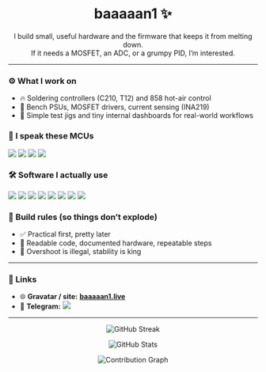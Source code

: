 <h1 align="center">baaaaan1 ✨</h1>
<p align="center">I build small, useful hardware and the firmware that keeps it from melting down. <br/>If it needs a MOSFET, an ADC, or a grumpy PID, I’m interested.</p>

---

### ⚙️ What I work on
- 🔥 Soldering controllers (C210, T12) and 858 hot-air control
- 🔌 Bench PSUs, MOSFET drivers, current sensing (INA219)
- 🧪 Simple test jigs and tiny internal dashboards for real-world workflows

### 🧠 I speak these MCUs
<p>
  <img src="https://img.shields.io/badge/Arduino-00979D?logo=arduino&logoColor=white&labelColor=555" />
  <img src="https://img.shields.io/badge/STM32-03234B?logo=stmicroelectronics&logoColor=white&labelColor=555" />
  <img src="https://img.shields.io/badge/ESP32-000000?logo=espressif&logoColor=white&labelColor=555" />
  <img src="https://img.shields.io/badge/ESP8266-000000?logo=espressif&logoColor=white&labelColor=555" />
</p>

### 🛠️ Software I actually use
<p>
  <img src="https://img.shields.io/badge/PlatformIO-F5822A?logo=platformio&logoColor=white&labelColor=555" />
  <img src="https://img.shields.io/badge/Arduino%20IDE-00979D?logo=arduino&logoColor=white&labelColor=555" />
  <img src="https://img.shields.io/badge/Proteus-2F4892?labelColor=555" />
  <img src="https://img.shields.io/badge/Eagle%20PCB-CC0000?logo=autodesk&logoColor=white&labelColor=555" />
  <img src="https://img.shields.io/badge/DipTrace-1C7C54?labelColor=555" />
  <img src="https://img.shields.io/badge/LightBurn-E84D4F?labelColor=555" />
  <img src="https://img.shields.io/badge/Vectric%20Aspire-4B6F44?labelColor=555" />
  <img src="https://img.shields.io/badge/Nextion%20HMI-006699?labelColor=555" />
</p>

### 📐 Build rules (so things don’t explode)
- ✅ Practical first, pretty later  
- 🧾 Readable code, documented hardware, repeatable steps  
- 🧯 Overshoot is illegal, stability is king

---

### 🔗 Links
- 🌐 **Gravatar / site:** **[baaaaan1.live](https://baaaaan1.live)**
- 💬 **Telegram:** <a href="https://t.me/RexNations">
  <img src="https://img.shields.io/badge/Telegram-2CA5E0?logo=Telegram&logoColor=white&labelColor=555" />
</a>

---

<p align="center">
  <img src="https://streak-stats.demolab.com?user=baaaaan1&theme=dark&hide_border=true" alt="GitHub Streak" />
</p>
<p align="center">
  <img src="https://github-readme-stats.vercel.app/api?username=baaaaan1&show_icons=true&theme=github_dark&hide_border=true" alt="GitHub Stats">
</p>
<p align="center">
  <img src="https://github-readme-activity-graph.vercel.app/graph?username=baaaaan1&theme=github-compact&hide_border=true" alt="Contribution Graph" />
</p>
